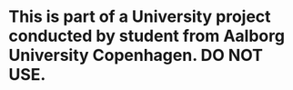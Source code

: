 # This is part of a University project conducted by student from Aalborg University Copenhagen. DO NOT USE.
